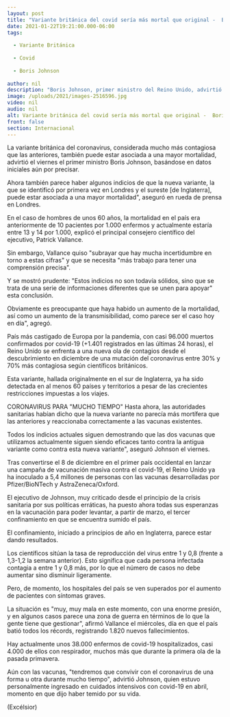 ```yaml
---
layout: post
title: "Variante británica del covid sería más mortal que original -  Boris Johnson"
date: 2021-01-22T19:21:00.000-06:00
tags:
  
  - Variante Británica
  
  - Covid
  
  - Boris Johnson
  
author: nil
description: "Boris Johnson, primer ministro del Reino Unido, advirtió que la variante del coronavirus detectada en el país podría ser más mortal que la que originó la actual pandemia."
image: /uploads/2021/images-2516596.jpg
video: nil
audio: nil
alt: Variante británica del covid sería más mortal que original -  Boris Johnson
front: false
section: Internacional
---
```


La variante británica del coronavirus, considerada mucho más contagiosa que las anteriores, también puede estar asociada a una mayor mortalidad, advirtió el viernes el primer ministro Boris Johnson, basándose en datos iniciales aún por precisar. 

Ahora también parece haber algunos indicios de que la nueva variante, la que se identificó por primera vez en Londres y el sureste [de Inglaterra], puede estar asociada a una mayor mortalidad", aseguró en rueda de prensa en Londres.

En el caso de hombres de unos 60 años, la mortalidad en el país era anteriormente de 10 pacientes por 1.000 enfermos y actualmente estaría entre 13 y 14 por 1.000, explicó el principal consejero científico del ejecutivo, Patrick Vallance.

Sin embargo, Vallance quiso "subrayar que hay mucha incertidumbre en torno a estas cifras" y que se necesita "más trabajo para tener una comprensión precisa".

Y se mostró prudente: "Estos indicios no son todavía sólidos, sino que se trata de una serie de informaciones diferentes que se unen para apoyar" esta conclusión.

Obviamente es preocupante que haya habido un aumento de la mortalidad, así como un aumento de la transmisibilidad, como parece ser el caso hoy en día", agregó.

País más castigado de Europa por la pandemia, con casi 96.000 muertos confirmados por covid-19 (+1.401 registrados en las últimas 24 horas), el Reino Unido se enfrenta a una nueva ola de contagios desde el descubrimiento en diciembre de una mutación del coronavirus entre 30% y 70% más contagiosa según científicos británicos.

Esta variante, hallada originalmente en el sur de Inglaterra, ya ha sido detectada en al menos 60 países y territorios a pesar de las crecientes restricciones impuestas a los viajes. 

 

CORONAVIRUS PARA "MUCHO TIEMPO"
Hasta ahora, las autoridades sanitarias habían dicho que la nueva variante no parecía más mortífera que las anteriores y reaccionaba correctamente a las vacunas existentes.

Todos los indicios actuales siguen demostrando que las dos vacunas que utilizamos actualmente siguen siendo eficaces tanto contra la antigua variante como contra esta nueva variante", aseguró Johnson el viernes.

Tras convertirse el 8 de diciembre en el primer país occidental en lanzar una campaña de vacunación masiva contra el covid-19, el Reino Unido ya ha inoculado a 5,4 millones de personas con las vacunas desarrolladas por Pfizer/BioNTech y AstraZeneca/Oxford.

El ejecutivo de Johnson, muy criticado desde el principio de la crisis sanitaria por sus políticas erráticas, ha puesto ahora todas sus esperanzas en la vacunación para poder levantar, a partir de marzo, el tercer confinamiento en que se encuentra sumido el país.

El confinamiento, iniciado a principios de año en Inglaterra, parece estar dando resultados. 

Los científicos sitúan la tasa de reproducción del virus entre 1 y 0,8 (frente a 1,3-1,2 la semana anterior). Esto significa que cada persona infectada contagia a entre 1 y 0,8 más, por lo que el número de casos no debe aumentar sino disminuir ligeramente.

Pero, de momento, los hospitales del país se ven superados por el aumento de pacientes con síntomas graves.

La situación es "muy, muy mala en este momento, con una enorme presión, y en algunos casos parece una zona de guerra en términos de lo que la gente tiene que gestionar", afirmó Vallance el miércoles, día en que el país batió todos los récords, registrando 1.820 nuevos fallecimientos.

Hay actualmente unos 38.000 enfermos de covid-19 hospitalizados, casi 4.000 de ellos con respirador, muchos más que durante la primera ola de la pasada primavera.

Aún con las vacunas, "tendremos que convivir con el coronavirus de una forma u otra durante mucho tiempo", advirtió Johnson, quien estuvo personalmente ingresado en cuidados intensivos con covid-19 en abril, momento en que dijo haber temido por su vida.

(Excélsior)